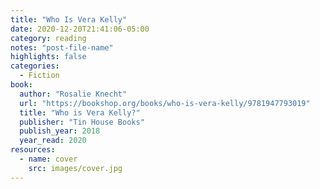 ```yaml
---
title: "Who Is Vera Kelly"
date: 2020-12-20T21:41:06-05:00
category: reading
notes: "post-file-name"
highlights: false
categories:
  - Fiction
book:
  author: "Rosalie Knecht"
  url: "https://bookshop.org/books/who-is-vera-kelly/9781947793019"
  title: "Who is Vera Kelly?"
  publisher: "Tin House Books"
  publish_year: 2018
  year_read: 2020
resources:
  - name: cover
    src: images/cover.jpg
---
```


